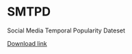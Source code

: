 # SMTPD
Social Media Temporal Popularity Dateset

[Download link](https://www.jianguoyun.com/p/DReBPPoQm92LDBjtnKwFIAA)
